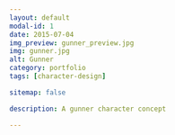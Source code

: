 ```yaml
---
layout: default
modal-id: 1
date: 2015-07-04
img_preview: gunner_preview.jpg
img: gunner.jpg
alt: Gunner
category: portfolio
tags: [character-design]

sitemap: false

description: A gunner character concept

---
```

